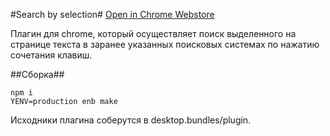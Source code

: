 #Search by selection#
[Open in Chrome Webstore](https://chrome.google.com/webstore/detail/search-by-selection/dghffoppobdcodcmbclkfofeapdaleka)

Плагин для chrome, который осуществляет поиск выделенного на странице текста в заранее указанных поисковых системах по
нажатию сочетания клавиш.

##Сборка##
````
npm i
YENV=production enb make
````
Исходники плагина соберутся в desktop.bundles/plugin.
